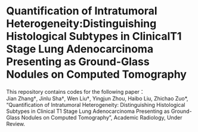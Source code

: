 # Quantification of Intratumoral Heterogeneity:Distinguishing Histological Subtypes in ClinicalT1 Stage Lung Adenocarcinoma Presenting as Ground-Glass Nodules on Computed Tomography

This repository contains codes for the following paper：  
Jian Zhang†, Jinlu Sha†, Wen Liu†, Yingjun Zhou, Haibo Liu, Zhichao Zuo*, “Quantification of Intratumoral Heterogeneity: Distinguishing Histological Subtypes in Clinical T1 Stage Lung Adenocarcinoma Presenting as Ground-Glass Nodules on Computed Tomography”, Academic Radiology, Under Review.
